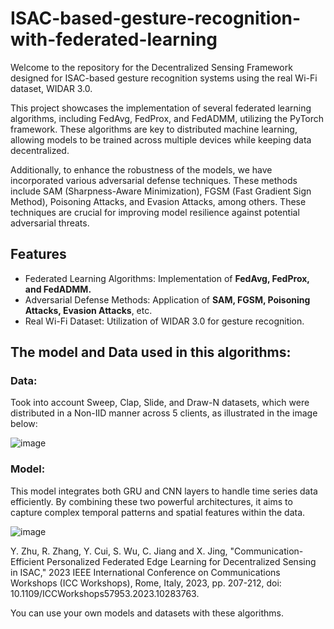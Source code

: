# ISAC-based-gesture-recognition-with-federated-learning

Welcome to the repository for the Decentralized Sensing Framework designed for ISAC-based gesture recognition systems using the real Wi-Fi dataset, WIDAR 3.0.

This project showcases the implementation of several federated learning algorithms, including FedAvg, FedProx, and FedADMM, utilizing the PyTorch framework. These algorithms are key to distributed machine learning, allowing models to be trained across multiple devices while keeping data decentralized.

Additionally, to enhance the robustness of the models, we have incorporated various adversarial defense techniques. These methods include SAM (Sharpness-Aware Minimization), FGSM (Fast Gradient Sign Method), Poisoning Attacks, and Evasion Attacks, among others. These techniques are crucial for improving model resilience against potential adversarial threats.

## Features
- Federated Learning Algorithms: Implementation of **FedAvg, FedProx, and FedADMM.**
- Adversarial Defense Methods: Application of **SAM, FGSM, Poisoning Attacks, Evasion Attacks**, etc.
- Real Wi-Fi Dataset: Utilization of WIDAR 3.0 for gesture recognition.

## The model and Data used in this algorithms:

### Data:
Took into account Sweep, Clap, Slide, and Draw-N datasets, which were distributed in a Non-IID manner across 5 clients, as illustrated in the image below:

![image](https://github.com/user-attachments/assets/6a8ee3a6-8b3c-43ba-aea8-854189870abb)


### Model: 
This model integrates both GRU and CNN layers to handle time series data efficiently. By combining these two powerful architectures, it aims to capture complex temporal patterns and spatial features within the data.


![image](https://github.com/user-attachments/assets/494a499c-dd79-49e4-b872-61d4ab1cb1cf)


Y. Zhu, R. Zhang, Y. Cui, S. Wu, C. Jiang and X. Jing, "Communication-Efficient Personalized Federated Edge Learning for Decentralized Sensing in ISAC," 2023 IEEE International Conference on Communications Workshops (ICC Workshops), Rome, Italy, 2023, pp. 207-212, doi: 10.1109/ICCWorkshops57953.2023.10283763.

You can use your own models and datasets with these algorithms.
